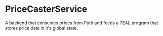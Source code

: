 # PriceCasterService
A backend that consumes prices from Pyth and feeds a TEAL program that stores price data in it's global state.
